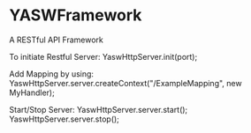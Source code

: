 # YASWFramework
A RESTful API Framework




To initiate Restful Server:
YaswHttpServer.init(port);




Add Mapping by using:
YaswHttpServer.server.createContext("/ExampleMapping", new MyHandler);




Start/Stop Server:
YaswHttpServer.server.start();
YaswHttpServer.server.stop();


